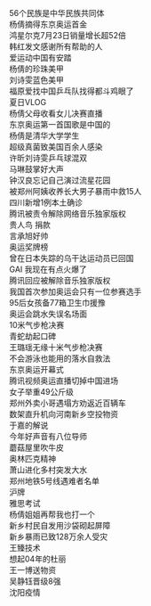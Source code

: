 56个民族是中华民族共同体  
杨倩摘得东京奥运首金  
鸿星尔克7月23日销量增长超52倍  
韩红发文感谢所有帮助的人  
爱运动中国有安踏  
杨倩的珍珠美甲  
刘诗雯蓝色美甲  
福原爱找中国乒乓队找得都斗鸡眼了  
夏日VLOG  
杨倩父母收看女儿决赛直播  
东京奥运第一首国歌是中国的  
杨倩是清华大学学生  
超级真菌致美国百余人感染  
许昕刘诗雯乒乓球混双  
马琳鼓掌好大声  
钟汉良忘记自己演过流星花园  
被郑州阿姨收养长大男子暴雨中救15人  
四川新增1例本土确诊  
腾讯被责令解除网络音乐独家版权  
贵人鸟 捐款  
言承旭好帅  
奥运奖牌榜  
曾在日本失踪的乌干达运动员已回国  
GAI 我现在有点火爆了  
腾讯回应被解除音乐独家版权  
我国首次参加奥运会只有一位参赛选手  
95后女孩备77箱卫生巾援豫  
奥运会跳水失误名场面  
10米气步枪决赛  
青蛇劫起口碑  
王璐瑶无缘十米气步枪决赛  
不会游泳也能用的落水自救法  
东京奥运开幕式  
腾讯视频奥运直播切掉中国进场  
女子举重49公斤级  
郑州外卖小哥遇塌方劝返近百辆车  
数架直升机向河南新乡空投物资  
于嘉的解说  
今年好声音有八位导师  
蘑菇屋里吹牛皮  
奥林匹克精神  
萧山进化多村突发大水  
郑州地铁5号线遇难者名单  
沪牌  
雅思考试  
杨倩姐姐再帮我也打一个  
新乡村民自发用沙袋砌起屏障  
新乡暴雨已致128万余人受灾  
王臻技术  
想起04年的杜丽  
王一博送物资  
吴静钰晋级8强  
沈阳疫情  
